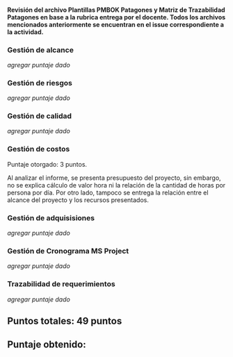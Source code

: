#### Revisión del archivo Plantillas PMBOK Patagones y Matriz de Trazabilidad Patagones en base a la rubrica entrega por el docente. Todos los archivos mencionados anteriormente se encuentran en el issue correspondiente a la actividad.

### Gestión de alcance

_agregar puntaje dado_

### Gestión de riesgos

_agregar puntaje dado_

### Gestión de calidad

_agregar puntaje dado_

### Gestión de costos

Puntaje otorgado: 3 puntos.

Al analizar el informe, se presenta presupuesto del proyecto, sin embargo, no se explica cálculo de valor hora ni la relación de la cantidad de horas por persona por día. Por otro lado, tampoco se entrega la relación entre el alcance del proyecto y los recursos presentados.

### Gestión de adquisisiones

_agregar puntaje dado_

### Gestión de Cronograma MS Project

_agregar puntaje dado_

### Trazabilidad de requerimientos

_agregar puntaje dado_

## Puntos totales: 49 puntos

## Puntaje obtenido: 
